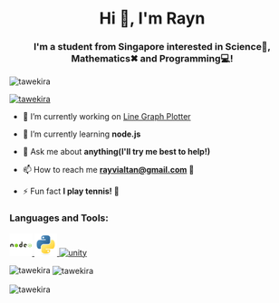 <h1 align="center">Hi 👋, I'm Rayn</h1>
<h3 align="center">I'm a student from Singapore interested in Science🧪, Mathematics✖ and Programming💻!</h3>

<p align="left"> <img src="https://komarev.com/ghpvc/?username=tawekira&label=Profile%20views&color=0e75b6&style=flat" alt="tawekira" /> </p>

<p align="left"> <a href="https://github.com/ryo-ma/github-profile-trophy"><img src="https://github-profile-trophy.vercel.app/?username=tawekira" alt="tawekira" /></a> </p>

- 🔭 I’m currently working on [Line Graph Plotter](https://github.com/tawekira/Line-Graph-Plotter-)

- 🌱 I’m currently learning **node.js**

- 💬 Ask me about **anything(I'll try me best to help!)**

- 📫 How to reach me **rayvialtan@gmail.com 📧**

- ⚡ Fun fact **I play tennis! 🎾**


<h3 align="left">Languages and Tools:</h3>
<p align="left"> <a href="https://nodejs.org" target="_blank"> <img src="https://raw.githubusercontent.com/devicons/devicon/master/icons/nodejs/nodejs-original-wordmark.svg" alt="nodejs" width="40" height="40"/> </a> <a href="https://www.python.org" target="_blank"> <img src="https://raw.githubusercontent.com/devicons/devicon/master/icons/python/python-original.svg" alt="python" width="40" height="40"/> </a> <a href="https://unity.com/" target="_blank"> <img src="https://www.vectorlogo.zone/logos/unity3d/unity3d-icon.svg" alt="unity" width="40" height="40"/> </a> </p>

<p><img align="left" src="https://github-readme-stats.vercel.app/api/top-langs?username=tawekira&show_icons=true&locale=en&layout=compact" alt="tawekira" /></p>

<p>&nbsp;<img align="center" src="https://github-readme-stats.vercel.app/api?username=tawekira&show_icons=true&locale=en" alt="tawekira" /></p>

<p><img align="center" src="https://github-readme-streak-stats.herokuapp.com/?user=tawekira&" alt="tawekira" /></p>
